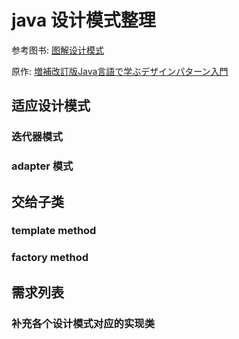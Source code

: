 # java 设计模式整理
参考图书: [图解设计模式](https://book.douban.com/subject/26933281/)

原作: [増補改訂版Java言語で学ぶデザインパターン入門](https://www.amazon.co.jp/%E5%A2%97%E8%A3%9C%E6%94%B9%E8%A8%82%E7%89%88Java%E8%A8%80%E8%AA%9E%E3%81%A7%E5%AD%A6%E3%81%B6%E3%83%87%E3%82%B6%E3%82%A4%E3%83%B3%E3%83%91%E3%82%BF%E3%83%BC%E3%83%B3%E5%85%A5%E9%96%80-%E7%B5%90%E5%9F%8E-%E6%B5%A9/dp/4797327030)

## 适应设计模式

### 迭代器模式

### adapter 模式

## 交给子类

### template method

### factory method

## 需求列表

### 补充各个设计模式对应的实现类